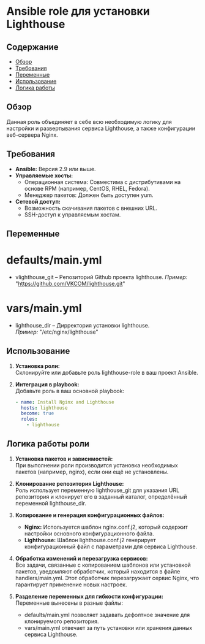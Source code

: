 # Ansible role для установки Lighthouse

## Содержание
- [Обзор](#обзор)
- [Требования](#требования)
- [Переменные](#переменные)
- [Использование](#использование)
- [Логика работы](#логика-работы-роли)

## Обзор
Данная роль объединяет в себе всю необходимую логику для настройки и развертывания сервиса Lighthouse, а также конфигурации веб-сервера Nginx. 

## Требования

- **Ansible:** Версия 2.9 или выше.
- **Управляемые хосты:**
  - Операционная система: Совместима с дистрибутивами на основе RPM (например, CentOS, RHEL, Fedora).
  - Менеджер пакетов: Должен быть доступен yum.
- **Сетевой доступ:**
  - Возможность скачивания пакетов с внешних URL.
  - SSH-доступ к управляемым хостам.

## Переменные

# defaults/main.yml
- vlighthouse_git – Репозиторий Github проекта lighthouse. 
  *Пример:* "https://github.com/VKCOM/lighthouse.git"
# vars/main.yml
- lighthouse_dir – Дирректория установки lighthouse.  
  *Пример:* "/etc/nginx/lighthouse"


## Использование

1. **Установка роли:**  
   Склонируйте или добавьте роль lighthouse-role в ваш проект Ansible.

2. **Интеграция в playbook:**  
    Добавьте роль в ваш основной playbook:
    ```yml
    - name: Install Nginx and Lighthouse
      hosts: lighthouse
      become: true
      roles:
        - lighthouse
    ```

## Логика работы роли

1. **Установка пакетов и зависимостей:**  
   При выполнении роли производится установка необходимых пакетов (например, nginx), если они ещё не установлены.

2. **Клонирование репозитория Lighthouse:**  
   Роль использует переменную lighthouse_git для указания URL репозитория и клонирует его в заданный каталог, определённый переменной lighthouse_dir.

3. **Копирование и генерация конфигурационных файлов:**  
   - **Nginx:** Используется шаблон nginx.conf.j2, который содержит настройки основного конфигурационного файла. 
   - **Lighthouse:** Шаблон lighthouse.conf.j2 генерирует конфигурационный файл с параметрами для сервиса Lighthouse.

4. **Обработка изменений и перезагрузка сервисов:**  
   Все задачи, связанные с копированием шаблонов или установкой пакетов, уведомляют обработчик, который находится в файле handlers/main.yml. Этот обработчик перезагружает сервис Nginx, что гарантирует применение новых настроек.

5. **Разделение переменных для гибкости конфигурации:**  
   Переменные вынесены в разные файлы:
   - defaults/main.yml позволяет задавать дефолтное значение для клонируемого репозитория.
   - vars/main.yml отвечает за путь установки или хранения данных сервиса Lighthouse.
